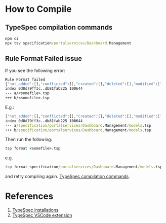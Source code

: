 # How to Compile

## TypeSpec compilation commands

```cmd
npm ci
npx tsv specification/portalservices/Dashboard.Management
```

## Rule Format Failed issue

If you see the following error:

```cmd
Rule Format failed
{"not_added":[],"conflicted":[],"created":[],"deleted":[],"modified":["specification/portalservices/Dashboard.Management/models.tsp"],"renamed":[],"files":[{"path":"specification/portalservices/Dashboard.Management/models.tsp","index":" ","working_dir":"M"}],"staged":[],"ahead":0,"behind":0,"current":"HEAD","tracking":null,"detached":true}diff --git a/<somefile>.tsp b/<somefile>.tsp
index 0d0d79ff3c..db81fab225 100644
--- a/<somefile>.tsp
+++ b/<somefile>.tsp
```

E.g.:
```cmd
{"not_added":[],"conflicted":[],"created":[],"deleted":[],"modified":["specification/portalservices/Dashboard.Management/models.tsp"],"renamed":[],"files":[{"path":"specification/portalservices/Dashboard.Management/models.tsp","index":" ","working_dir":"M"}],"staged":[],"ahead":0,"behind":0,"current":"HEAD","tracking":null,"detached":true}diff --git a/specification/portalservices/Dashboard.Management/models.tsp b/specification/portalservices/Dashboard.Management/models.tsp
index 0d0d79ff3c..db81fab225 100644
--- a/specification/portalservices/Dashboard.Management/models.tsp
+++ b/specification/portalservices/Dashboard.Management/models.tsp
```

Then run the following:
```cmd
tsp format <somefile>.tsp
```

e.g.
```cmd
tsp format specification/portalservices/Dashboard.Management/models.tsp
```

and retry compiling again. [TypeSpec compilation commands](#typespec-compilation-commands).

# References

1. [TypeSpec installations](https://typespec.io/docs/introduction/installation)
1. [TypeSpec VSCode extension](https://typespec.io/docs/introduction/editor/vscode)